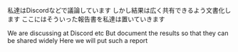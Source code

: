 私達はDiscordなどで議論しています
しかし結果は広く共有できるよう文書化します
ここにはそういった報告書を私達は置いていきます

We are discussing at Discord etc
But document the results so that they can be shared widely
Here we will put such a report
